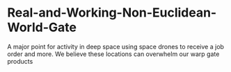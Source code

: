 # Real-and-Working-Non-Euclidean-World-Gate
A major point for activity in deep space using space drones to receive a job order and more. We  believe these locations can overwhelm our warp gate products 
